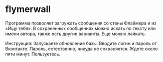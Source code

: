 # flymerwall
Программа позволяет загружать сообщения со стены Флаймера и из «Ищу тебя». В сохраненных сообщениях можно искать по тексту или имени автора, также есть другие варианты. Еще можно лайкать.

Инструкция:
  Запускаете обновление базы.
  Вводите логин и пароль от Вконтакте. Пароль, естественно, никуда не сохраняется.
  Ждете около пяти минут.
  Пользуетесь.

